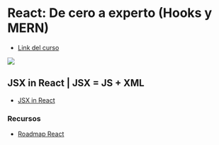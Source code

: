 # React: De cero a experto (Hooks y MERN)

- [Link del curso](https://www.udemy.com/course/react-cero-experto/)

<img src="https://pbs.twimg.com/card_img/1565492559891283976/3hDZnC-B?format=png&name=medium"/>

## JSX in React | JSX = JS + XML

- [JSX in React](https://www.freecodecamp.org/news/jsx-in-react-introduction/)

### Recursos

- [Roadmap React](https://roadmap.sh/react)
